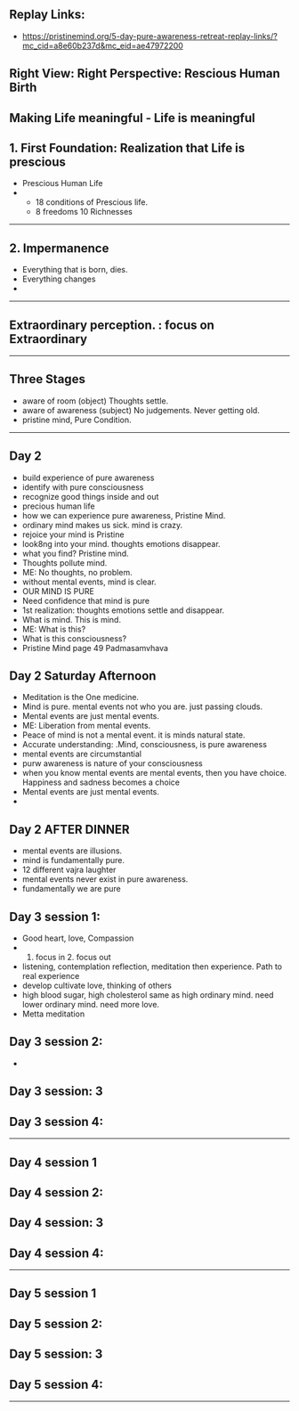 ## Replay Links:

* https://pristinemind.org/5-day-pure-awareness-retreat-replay-links/?mc_cid=a8e60b237d&mc_eid=ae47972200


## Right View: Right Perspective: Rescious Human Birth

Making Life meaningful - Life is meaningful 
---

## 1. First Foundation: Realization that Life is prescious
* Prescious Human Life
*   - 18 conditions of Prescious life.
    - 8 freedoms 10 Richnesses

---

## 2. Impermanence
- Everything that is born, dies.
- Everything changes
- 
---
## Extraordinary perception. : focus on Extraordinary 

---

## Three Stages

* aware of room (object) Thoughts settle.
* aware of awareness (subject) No judgements. Never getting old.
* pristine mind, Pure Condition.

 ---

 ## Day 2

* build experience of pure awareness 
* identify with pure consciousness
* recognize good things inside and out
* precious human life
* how we can experience pure awareness,  Pristine Mind.
* ordinary mind makes us sick. mind is crazy.
* rejoice your mind is Pristine
* look8ng into your mind. thoughts emotions disappear.
* what you find? Pristine mind.
* Thoughts pollute mind.
* ME: No thoughts, no problem.
* without mental events, mind is clear.
* OUR MIND IS PURE
* Need confidence that mind is pure
* 1st realization: thoughts emotions settle and disappear.
* What is mind. This is mind.
* ME: What is this?
* What is this consciousness?
* Pristine Mind page 49 Padmasamvhava

  
## Day 2 Saturday Afternoon
  
  * Meditation is the One medicine.
  * Mind is pure. mental events not who you are. just passing clouds.
  * Mental events are just mental events.
  * ME: Liberation from mental events.
  * Peace of mind is not a mental event. it is minds natural state.
  * Accurate understanding: .Mind, consciousness, is pure awareness
  * mental events are circumstantial
  * purw awareness is nature of your consciousness
  * when you know mental events are mental events, then you have choice. Happiness and sadness becomes a choice
  * Mental events are just mental events.
  * 

## Day 2 AFTER DINNER


* mental events are illusions.
* mind is fundamentally pure.
* 12 different vajra laughter
* mental events never exist in pure awareness.
* fundamentally we are pure


## Day 3 session 1:
* Good heart, love, Compassion
* 1. focus in 2. focus out
* listening, contemplation reflection, meditation then experience. Path to real experience
* develop cultivate love, thinking of others
* high blood sugar, high cholesterol same as high ordinary mind. need lower ordinary mind. need more love.
* Metta meditation 

## Day 3 session 2:
* 

## Day 3 session: 3

## Day 3 session 4:

---

## Day 4 session 1

## Day 4 session 2:

## Day 4 session: 3

## Day 4 session 4:

---

## Day 5 session 1

## Day 5 session 2:

## Day 5 session: 3

## Day 5 session 4:


---
